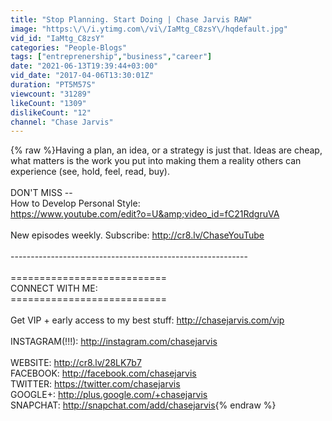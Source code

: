 ```yaml
---
title: "Stop Planning. Start Doing | Chase Jarvis RAW"
image: "https:\/\/i.ytimg.com\/vi\/IaMtg_C8zsY\/hqdefault.jpg"
vid_id: "IaMtg_C8zsY"
categories: "People-Blogs"
tags: ["entreprenership","business","career"]
date: "2021-06-13T19:39:44+03:00"
vid_date: "2017-04-06T13:30:01Z"
duration: "PT5M57S"
viewcount: "31289"
likeCount: "1309"
dislikeCount: "12"
channel: "Chase Jarvis"
---
```

{% raw %}Having a plan, an idea, or a strategy is just that. Ideas are cheap, what matters is the work you put into making them a reality others can experience (see, hold, feel, read, buy).<br /><br />DON'T MISS --<br />How to Develop Personal Style: <br /><a rel="nofollow" target="blank" href="https://www.youtube.com/edit?o=U&amp;video_id=fC21RdgruVA">https://www.youtube.com/edit?o=U&amp;video_id=fC21RdgruVA</a><br /><br />New episodes weekly. Subscribe: <a rel="nofollow" target="blank" href="http://cr8.lv/ChaseYouTube">http://cr8.lv/ChaseYouTube</a><br /><br />-----------------------------------------------------------<br /><br />===========================<br />CONNECT WITH ME:<br />===========================<br /><br />Get VIP + early access to my best stuff: <a rel="nofollow" target="blank" href="http://chasejarvis.com/vip">http://chasejarvis.com/vip</a><br /><br />INSTAGRAM(!!!): <a rel="nofollow" target="blank" href="http://instagram.com/chasejarvis">http://instagram.com/chasejarvis</a><br /><br />WEBSITE: <a rel="nofollow" target="blank" href="http://cr8.lv/28LK7b7">http://cr8.lv/28LK7b7</a><br />FACEBOOK: <a rel="nofollow" target="blank" href="http://facebook.com/chasejarvis">http://facebook.com/chasejarvis</a><br />TWITTER: <a rel="nofollow" target="blank" href="https://twitter.com/chasejarvis">https://twitter.com/chasejarvis</a><br />GOOGLE+: <a rel="nofollow" target="blank" href="http://plus.google.com/+chasejarvis">http://plus.google.com/+chasejarvis</a><br />SNAPCHAT: <a rel="nofollow" target="blank" href="http://snapchat.com/add/chasejarvis">http://snapchat.com/add/chasejarvis</a>{% endraw %}
